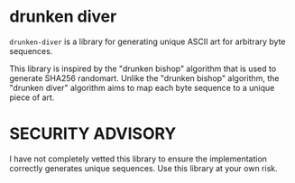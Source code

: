 # drunken diver

`drunken-diver` is a library for generating unique ASCII art for arbitrary byte sequences.

This library is inspired by the "drunken bishop" algorithm that is used to generate
SHA256 randomart. Unlike the "drunken bishop" algorithm, the "drunken diver"
algorithm aims to map each byte sequence to a unique piece of art.


# SECURITY ADVISORY

I have not completely vetted this library to ensure the implementation
correctly generates unique sequences. Use this library at your own risk.




